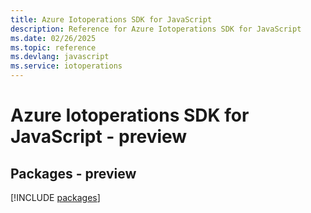 ```yaml
---
title: Azure Iotoperations SDK for JavaScript
description: Reference for Azure Iotoperations SDK for JavaScript
ms.date: 02/26/2025
ms.topic: reference
ms.devlang: javascript
ms.service: iotoperations
---
```

# Azure Iotoperations SDK for JavaScript - preview
## Packages - preview
[!INCLUDE [packages](iotoperations-index.md)]